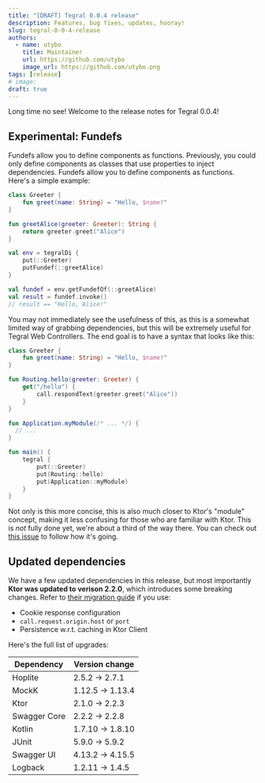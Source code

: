 ```yaml
---
title: "[DRAFT] Tegral 0.0.4 release"
description: Features, bug fixes, updates, hooray!
slug: tegral-0-0-4-release
authors:
  - name: utybo
    title: Maintainer
    url: https://github.com/utybo
    image_url: https://github.com/utybo.png
tags: [release]
# image: 
draft: true
---
```


Long time no see! Welcome to the release notes for Tegral 0.0.4!

<!-- truncate -->

## Experimental: Fundefs

Fundefs allow you to define components as functions. Previously, you could only define components as classes that use properties to inject dependencies. Fundefs allow you to define components as functions. Here's a simple example:

```kotlin
class Greeter {
    fun greet(name: String) = "Hello, $name!"
}

fun greetAlice(greeter: Greeter): String {
    return greeter.greet("Alice")
}

val env = tegralDi {
    put(::Greeter)
    putFundef(::greetAlice)
}

val fundef = env.getFundefOf(::greetAlice)
val result = fundef.invoke()
// result == "Hello, Alice!"
```

You may not immediately see the usefulness of this, as this is a somewhat limited way of grabbing dependencies, but this will be extremely useful for Tegral Web Controllers. The end goal is to have a syntax that looks like this:

```kotlin
class Greeter {
    fun greet(name: String) = "Hello, $name!"
}

fun Routing.hello(greeter: Greeter) {
    get("/hello") {
        call.respondText(greeter.greet("Alice"))
    }
}

fun Application.myModule(/* ... */) {
  // ...
}

fun main() {
    tegral {
        put(::Greeter)
        put(Routing::hello)
        put(Application::myModule)
    }
}
```

Not only is this more concise, this is also much closer to Ktor's "module" concept, making it less confusing for those who are familiar with Ktor. This is *not* fully done yet, we're about a third of the way there. You can check out [this issue](https://github.com/utybo/Tegral/issues/65) to follow how it's going.

## Updated dependencies

We have a few updated dependencies in this release, but most importantly **Ktor was updated to verison 2.2.0**, which introduces some breaking changes. Refer to [their migration guide](https://ktor.io/docs/migrating-2-2.html) if you use:

- Cookie response configuration
- `call.request.origin.host` or `port`
- Persistence w.r.t. caching in Ktor Client

Here's the full list of upgrades:

| Dependency   | Version change   |
| ------------ | ---------------- |
| Hoplite      | 2.5.2 -> 2.7.1   |
| MockK        | 1.12.5 -> 1.13.4 |
| Ktor         | 2.1.0 -> 2.2.3   |
| Swagger Core | 2.2.2 -> 2.2.8   |
| Kotlin       | 1.7.10 -> 1.8.10 |
| JUnit        | 5.9.0 -> 5.9.2   |
| Swagger UI   | 4.13.2 -> 4.15.5 |
| Logback      | 1.2.11 -> 1.4.5  |
